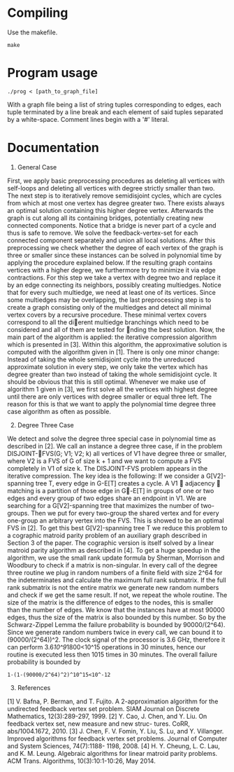# Compiling

Use the makefile. 

    make          


# Program usage

    ./prog < [path_to_graph_file]

With a graph file being a list of string tuples corresponding to edges, each tuple terminated by a line break and each element of said tuples separated by a white-space.
Comment lines begin with a '#' literal.


# Documentation 

1. General Case

First, we apply basic preprocessing procedures as deleting all vertices with self-loops and
deleting all vertices with degree strictly smaller than two. The next step is to iteratively
remove semidisjoint cycles, which are cycles from which at most one vertex has degree
greater two. There exists always an optimal solution containing this higher degree vertex.
Afterwards the graph is cut along all its containing bridges, potentially creating new
connected components. Notice that a bridge is never part of a cycle and thus is safe to
remove. We solve the feedback-vertex-set for each connected component separately and
union all local solutions. After this preprocessing we check whether the degree of each
vertex of the graph is three or smaller since these instances can be solved in polynomial
time by applying the procedure explained below. If the resulting graph contains vertices
with a higher degree, we furthermore try to minimize it via edge contractions. For this
step we take a vertex with degree two and replace it by an edge connecting its neighbors,
possibly creating multiedges. Notice that for every such multiedge, we need at least one
of its vertices. Since some multiedges may be overlapping, the last preprocessing step is
to create a graph consisting only of the multiedges and detect all minimal vertex covers
by a recursive procedure. These minimal vertex covers correspond to all the dierent
multiedge branchings which need to be considered and all of them are tested for nding
the best solution.
Now, the main part of the algorithm is applied: the iterative compression algorithm
which is presented in [3]. Within this algorithm, the approximative solution is computed
with the algorithm given in [1]. There is only one minor change: Instead of taking
the whole semidisjoint cycle into the unreduced approximate solution in every step, we
only take the vertex which has degree greater than two instead of taking the whole
semidisjoint cycle. It should be obvious that this is still optimal. Whenever we make
use of algorithm 1 given in [3], we first solve all the vertices with highest degree until
there are only vertices with degree smaller or equal three left. The reason for this is that
we want to apply the polynomial time degree three case algorithm as often as possible.

2. Degree Three Case

We detect and solve the degree three special case in polynomial time as described in [2].
We call an instance a degree three case, if in the problem DISJOINT-􀀀FVS(G; V1; V2; k)
all vertices of V1 have degree three or smaller, where V2 is a FVS of G of size k + 1 and
we want to compute a FVS completely in V1 of size k. The DISJOINT-FVS problem
appears in the iterative compression.
The key idea is the following: If we consider a G[V2]-spanning tree T, every edge in
G-E[T] creates a cycle. A V1 􀀀 adjacency 􀀀 matching is a partition of those edge in
G􀀀-E[T] in groups of one or two edges and every group of two edges share an endpoint
in V1. We are searching for a G[V2]-spanning tree that maximizes the number of two-
groups. Then we put for every two-group the shared vertex and for every one-group
an arbitrary vertex into the FVS. This is showed to be an optimal FVS in [2]. To get
this best G[V2]-spanning tree T we reduce this problem to a cographic matroid parity
problem of an auxiliary graph described in Section 3 of the paper. The cographic version
is itself solved by a linear matroid parity algorithm as described in [4]. To get a huge
speedup in the algorithm, we use the small rank update formula by Sherman, Morrison
and Woodbury to check if a matrix is non-singular. In every call of the degree three
routine we plug in random numbers of a finite field with size 2^64 for the indeterminates
and calculate the maximum full rank submatrix. If the full rank submatrix is not the
entire matrix we generate new random numbers and check if we get the same result. If
not, we repeat the whole routine. The size of the matrix is the difference of edges to the
nodes, this is smaller than the number of edges. We know that the instances have at
most 90000 edges, thus the size of the matrix is also bounded by this number. So by the
Schwarz-Zippel Lemma the failure probability is bounded by 90000/(2^64). Since we generate
random numbers twice in every call, we can bound it to (90000/(2^64))^2. The clock signal of
the processor is 3.6 GHz, therefore it can perform 3.6*10^9*1800<10^15 operations in 30
minutes, hence our routine is executed less then 1015 times in 30 minutes. The overall
failure probability is bounded by

    1-(1-(90000/2^64)^2)^10^15<10^-12
    
3. References

[1] V. Bafna, P. Berman, and T. Fujito. A 2-approximation algorithm for the undirected
feedback vertex set problem. SIAM Journal on Discrete Mathematics, 12(3):289-297,
1999.
[2] Y. Cao, J. Chen, and Y. Liu. On feedback vertex set, new measure and new struc-
tures. CoRR, abs/1004.1672, 2010.
[3] J. Chen, F. V. Fomin, Y. Liu, S. Lu, and Y. Villanger. Improved algorithms for
feedback vertex set problems. Journal of Computer and System Sciences, 74(7):1188-
1198, 2008.
[4] H. Y. Cheung, L. C. Lau, and K. M. Leung. Algebraic algorithms for linear matroid
parity problems. ACM Trans. Algorithms, 10(3):10:1-10:26, May 2014.